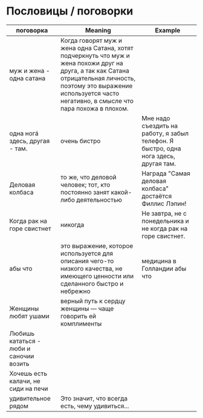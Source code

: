 # Пословицы / поговорки

| поговорка                      | Meaning                                                                                                                                                                                                                      | Example                                                                              |
|--------------------------------|------------------------------------------------------------------------------------------------------------------------------------------------------------------------------------------------------------------------------|--------------------------------------------------------------------------------------|
| муж и жена - одна сатана       | Когда говорят муж и жена одна Сатана, хотят подчеркнуть что муж и жена похожи друг на друга, а так как Сатана отрицательная личность, поэтому это выражение используется часто негативно, в смысле что пара похожа в плохом. |                                                                                      |
| одна ногá здесь, другая - там. | очень бистро                                                                                                                                                                                                                 | Мне надо съездить на работу, я забыл телефон. Я быстро, одна нога здесь, другая там. |
| Деловая колбаса                | то же, что деловой человек; тот, кто постоянно занят какой-либо деятельностью                                                                                                                                                | Награда "Самая деловая колбаса" достаётся Филлис Лэпин!                              |
| Когда рак на горе свистнет     | никогда                                                                                                                                                                                                                      | Не завтра, не с понедельника и не когда рак на горе свистнет.                        |
| абы что     | это выражение, которое используется для описания чего-то низкого качества, не имеющего ценности или сделанного быстро и небрежно | медицина в Голландии абы что                        |
| Женщины любят ушами    | верный путь к сердцу женщины — чаще говорить ей комплименты |                       |
| Любишь кататься - люби и саночии возить    |  |                       |
| Хочешь есть калачи, не сиди на печи    |  |                       |
| удивительное рядом    | Это значит, что всегда есть, чему удивиться... |                       |
